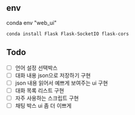 env
---
conda env "web_ui"

```console
conda install Flask Flask-SocketIO flask-cors
```


Todo
---
- [ ] 언어 설정 선택박스
- [ ] 대화 내용 json으로 저장하기 구현
- [ ] json 내용 읽어서 예쁘게 보여주는 ui 구현
- [ ] 대화 목록 리스트 구현
- [ ] 자주 사용하는 스크립트 구현
- [ ] 채팅 박스 ui 좀 더 이쁘게